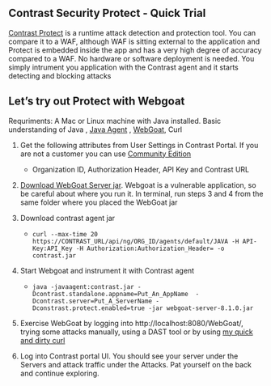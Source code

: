 ## Contrast Security Protect - Quick Trial

[Contrast Protect](https://docs.contrastsecurity.com/en/protect.html) is a runtime attack detection and protection tool. You can compare it to a WAF, although WAF is sitting external to the application and Protect is embedded inside the app and has a very high degree of accuracy compared to a WAF. No hardware or software deployment is needed. You simply intrument you application with the Contrast agent and it starts detecting and blocking attacks


## Let’s try out Protect with Webgoat 
Requriments: A Mac or Linux machine with Java installed. Basic understanding of Java , [Java Agent](https://www.developer.com/java/data/what-is-java-agent.html) , [WebGoat](https://github.com/WebGoat/WebGoat), Curl

1. Get the following attributes from User Settings in Contrast Portal. If you are not a customer you can use [Community Edition](https://www.contrastsecurity.com/contrast-community-edition) 
    - Organization ID, Authorization Header, API Key and Contrast URL

2. [Download WebGoat Server jar](https://github.com/WebGoat/WebGoat/releases/download/v8.1.0/webgoat-server-8.1.0.jar). Webgoat is a vulnerable application, so be careful about where you run it. In terminal, run steps 3 and 4 from the same folder where you placed the WebGoat jar

3. Download contrast agent jar
    - `curl --max-time 20 https://CONTRAST_URL/api/ng/ORG_ID/agents/default/JAVA -H API-Key:API_Key -H Authorization:Authorization_Header= -o contrast.jar`

4. Start Webgoat and instrument it with Contrast agent
    - `java -javaagent:contrast.jar -Dcontrast.standalone.appname=Put_An_AppName  -Dcontrast.server=Put_A_ServerName -Dconstrast.protect.enabled=true -jar webgoat-server-8.1.0.jar`

5. Exercise WebGoat by logging into http://localhost:8080/WebGoat/, trying some attacks manually, using a DAST tool or by using [my quick and dirty curl](webgoat-curl.md)

6. Log into Contrast portal UI. You should see your server under the Servers and attack traffic under the Attacks. Pat yourself on the back and continue exploring.

